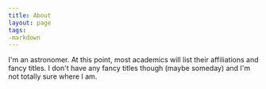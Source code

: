 ```yaml
---
title: About
layout: page
tags:
-markdown
---
```


<p>I'm an astronomer. At this point, most academics will list their affiliations and fancy titles. I don't have any fancy titles though (maybe someday) and I'm not totally sure where I am.</p>
